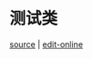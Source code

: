 # 测试类

[source](https://github.com/haibazhang/lib/blob/master/src/tools/test/README.md) \| [edit-online](https://github.com/haibazhang/lib/edit/master/src/tools/test/README.md)

